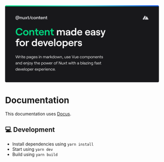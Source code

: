 [![nuxt-content](/docs/public/cover_dark.png "@nuxt/content image")](https://content.nuxtjs.org)

# Documentation

This documentation uses [Docus](https://github.com/nuxt-themes/docus).

## 💻 Development

- Install dependencies using `yarn install`
- Start using `yarn dev`
- Build using `yarn build`
